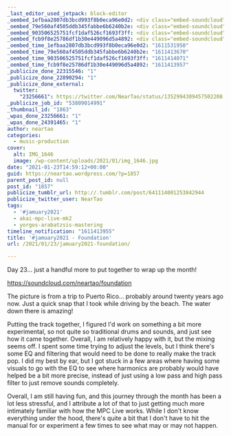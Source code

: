 ```yaml
---
_last_editor_used_jetpack: block-editor
_oembed_1efbaa2807db3bcd993f8b0eca96e0d2: <div class="embed-soundcloud"><iframe title="Heading Out West by NearTao" width="500" height="400" scrolling="no" frameborder="no" src="https://w.soundcloud.com/player/?visual=true&url=https%3A%2F%2Fapi.soundcloud.com%2Ftracks%2F971989798&show_artwork=true&maxwidth=500&maxheight=750&dnt=1"></iframe></div>
_oembed_79e560af4505ddb345fabbe6b6240b2e: <div class="embed-soundcloud"><iframe title="Foundation by NearTao" width="750" height="400" scrolling="no" frameborder="no" src="https://w.soundcloud.com/player/?visual=true&url=https%3A%2F%2Fapi.soundcloud.com%2Ftracks%2F971176495&show_artwork=true&maxwidth=750&maxheight=1000&dnt=1"></iframe></div>
_oembed_903506525751fcf1daf526cf1693f3ff: <div class="embed-soundcloud"><iframe title="Foundation by NearTao" width="500" height="400" scrolling="no" frameborder="no" src="https://w.soundcloud.com/player/?visual=true&url=https%3A%2F%2Fapi.soundcloud.com%2Ftracks%2F971176495&show_artwork=true&maxwidth=500&maxheight=750&dnt=1"></iframe></div>
_oembed_fcb9f8e25786df1b30e449096d5a4892: <div class="embed-soundcloud"><iframe title="Foundation by NearTao" width="584" height="400" scrolling="no" frameborder="no" src="https://w.soundcloud.com/player/?visual=true&url=https%3A%2F%2Fapi.soundcloud.com%2Ftracks%2F971176495&show_artwork=true&maxwidth=584&maxheight=876&dnt=1"></iframe></div>
_oembed_time_1efbaa2807db3bcd993f8b0eca96e0d2: "1611531950"
_oembed_time_79e560af4505ddb345fabbe6b6240b2e: "1611413670"
_oembed_time_903506525751fcf1daf526cf1693f3ff: "1611414071"
_oembed_time_fcb9f8e25786df1b30e449096d5a4892: "1611413957"
_publicize_done_22315546: "1"
_publicize_done_22890294: "1"
_publicize_done_external:
  twitter:
    "23256661": https://twitter.com/NearTao/status/1352994309457502208
_publicize_job_id: "53809014991"
_thumbnail_id: "1863"
_wpas_done_23256661: "1"
_wpas_done_24391465: "1"
author: neartao
categories:
  - music-production
cover:
  alt: IMG_1646
  image: /wp-content/uploads/2021/01/img_1646.jpg
date: "2021-01-23T14:59:12+00:00"
guid: https://neartao.wordpress.com/?p=1857
parent_post_id: null
post_id: "1857"
publicize_tumblr_url: http://.tumblr.com/post/641114001253842944
publicize_twitter_user: NearTao
tags:
  - '#jamuary2021'
  - akai-mpc-live-mk2
  - yorgos-arabatzsis-mastering
timeline_notification: "1611413955"
title: '#jamuary2021 - Foundation'
url: /2021/01/23/jamuary2021-foundation/

---
```

Day 23... just a handful more to put together to wrap up the month!

https://soundcloud.com/neartao/foundation

The picture is from a trip to Puerto Rico... probably around twenty years ago now. Just a quick snap that I took while driving by the beach. The water down there is amazing!

Putting the track together, I figured I'd work on something a bit more experimental, so not quite so traditional drums and sounds, and just see how it came together. Overall, I am relatively happy with it, but the mixing seems off. I spent some time trying to adjust the levels, but I think there's some EQ and filtering that would need to be done to really make the track pop. I did my best by ear, but I got stuck in a few areas where having some visuals to go with the EQ to see where harmonics are probably would have helped be a bit more precise, instead of just using a low pass and high pass filter to just remove sounds completely.

Overall, I am still having fun, and this journey through the month has been a lot less stressful, and I attribute a lot of that to just getting much more intimately familiar with how the MPC Live works. While I don't know everything under the hood, there's quite a bit that I don't have to hit the manual for or experiment a few times to see what may or may not happen.
